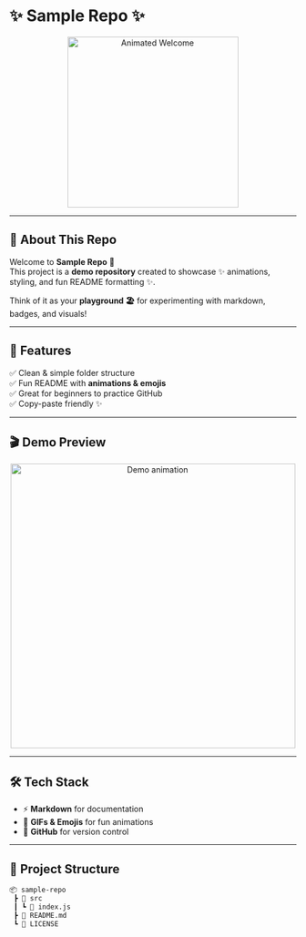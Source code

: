 # ✨ Sample Repo ✨  

<p align="center">
  <img src="https://media.giphy.com/media/xT9IgG50Fb7Mi0prBC/giphy.gif" width="300" alt="Animated Welcome" />
</p>

---

## 🚀 About This Repo  

Welcome to **Sample Repo** 🎉  
This project is a **demo repository** created to showcase ✨ animations, styling, and fun README formatting ✨.  

Think of it as your **playground 🏖️** for experimenting with markdown, badges, and visuals!  

---

## 🌟 Features  

✅ Clean & simple folder structure  
✅ Fun README with **animations & emojis**  
✅ Great for beginners to practice GitHub  
✅ Copy-paste friendly ✨  

---

## 🎬 Demo Preview  

<p align="center">
  <img src="https://media.giphy.com/media/26AHONQ79FdWZhAI0/giphy.gif" width="500" alt="Demo animation" />
</p>

---

## 🛠️ Tech Stack  

- ⚡ **Markdown** for documentation  
- 🎨 **GIFs & Emojis** for fun animations  
- 🐙 **GitHub** for version control  

---

## 📂 Project Structure  

```bash
📦 sample-repo
 ┣ 📂 src
 ┃ ┗ 📄 index.js
 ┣ 📄 README.md
 ┗ 📄 LICENSE
